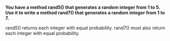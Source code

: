 **You have a method rand5() that generates a random integer from 1 to 5. Use it to write a method rand7() that generates a random integer from 1 to 7.**

rand5() returns each integer with equal probability. rand7() must also return each integer with equal probability.
